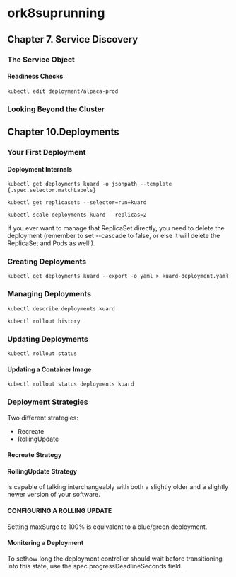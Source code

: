 # ork8suprunning

## Chapter 7. Service Discovery
### The Service Object
#### Readiness Checks
```
kubectl edit deployment/alpaca-prod
```
### Looking Beyond the Cluster


## Chapter 10.Deployments
### Your First Deployment
#### Deployment Internals
```
kubectl get deployments kuard -o jsonpath --template {.spec.selector.matchLabels}
```
```
kubectl get replicasets --selector=run=kuard
```
```
kubectl scale deployments kuard --replicas=2
```

If you ever want to manage that ReplicaSet directly, you need to delete the deployment (remember to set --cascade to false, or else it will delete the ReplicaSet and Pods as well!).

### Creating Deployments
```
kubectl get deployments kuard --export -o yaml > kuard-deployment.yaml
```

### Managing Deployments
```
kubectl describe deployments kuard
```
```
kubectl rollout history
```


### Updating Deployments
```
kubectl rollout status
```


#### Updating a Container Image
```
kubectl rollout status deployments kuard
```

### Deployment Strategies
Two different strategies:
- Recreate
- RollingUpdate

#### Recreate Strategy

#### RollingUpdate Strategy
is capable of talking interchangeably with both a slightly older and a slightly newer version of your software.

#### CONFIGURING A ROLLING UPDATE
Setting maxSurge to 100% is equivalent to a blue/green deployment.

#### Monitering a Deployment
To sethow long the deployment controller should wait before transitioning into this state, use the spec.progressDeadlineSeconds field.
